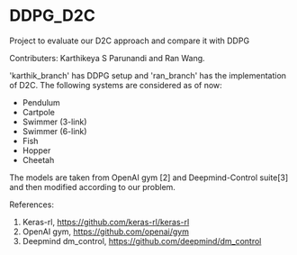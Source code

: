 # DDPG_D2C
Project to evaluate our D2C approach and compare it with DDPG

Contributers: Karthikeya S Parunandi and Ran Wang.

'karthik_branch' has DDPG setup and 'ran_branch' has the implementation of D2C. The following systems are considered as of now:
- Pendulum
- Cartpole
- Swimmer (3-link)
- Swimmer (6-link)
- Fish
- Hopper
- Cheetah

The models are taken from OpenAI gym [2] and Deepmind-Control suite[3] and then modified according to our problem.

References:
1) Keras-rl, https://github.com/keras-rl/keras-rl
2) OpenAI gym, https://github.com/openai/gym
3) Deepmind dm_control, https://github.com/deepmind/dm_control

